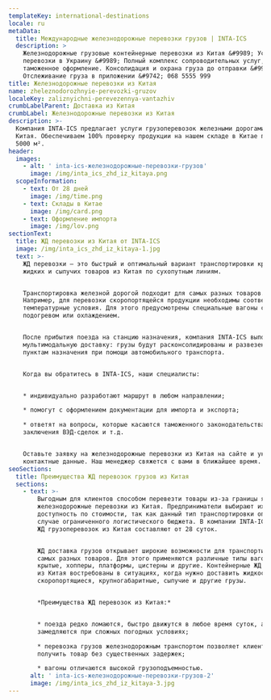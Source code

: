 ```yaml
---
templateKey: international-destinations
locale: ru
metaData:
  title: Международные железнодорожные перевозки грузов | INTA-ICS
  description: >
    Железнодорожные грузовые контейнерные перевозки из Китая &#9989; Услуги Ж/Д
    перевозки в Украину &#9989; Полный комплекс сопроводительных услуг,
    таможенное оформление. Консолидация и охрана груза до отправки &#9989;
    Отслеживание груза в приложении &#9742; 068 5555 999
title: Железнодорожные перевозки из Китая
name: zheleznodorozhnyie-perevozki-gruzov
localeKey: zaliznyichni-perevezennya-vantazhiv
crumbLabelParent: Доставка из Китая
crumbLabel: Железнодорожные перевозки из Китая
description: >-
  Компания INTA-ICS предлагает услуги грузоперевозок железными дорогами из
  Китая. Обеспечиваем 100% проверку продукции на нашем складе в Китае площадью
  5000 м².
header:
  images:
    - alt: ' inta-ics-железнодорожные-перевозки-грузов'
      image: /img/inta_ics_zhd_iz_kitaya.png
  scopeInformation:
    - text: От 28 дней
      image: /img/time.png
    - text: Склады в Китае
      image: /img/card.png
    - text: Оформление импорта
      image: /img/lov.png
sectionText:
  title: ЖД перевозки из Китая от INTA-ICS
  image: /img/inta_ics_zhd_iz_kitaya-1.jpg
  text: >-
    ЖД перевозки — это быстрый и оптимальный вариант транспортировки крупных,
    жидких и сыпучих товаров из Китая по сухопутным линиям.


    Транспортировка железной дорогой подходит для самых разных товаров.
    Например, для перевозки скоропортящейся продукции необходимы соответствующие
    температурные условия. Для этого предусмотрены специальные вагоны с
    подогревом или охлаждением.


    После прибытия поезда на станцию назначения, компания INTA-ICS выполнит
    мультимодальную доставку: грузы будут расконсолидированы и развезены по
    пунктам назначения при помощи автомобильного транспорта.


    Когда вы обратитесь в INTA-ICS, наши специалисты:


    * индивидуально разработают маршрут в любом направлении;

    * помогут с оформлением документации для импорта и экспорта;

    * ответят на вопросы, которые касаются таможенного законодательства,
    заключения ВЭД-сделок и т.д.


    Оставьте заявку на железнодорожные перевозки из Китая на сайте и укажите
    контактные данные. Наш менеджер свяжется с вами в ближайшее время.
seoSections:
  title: Преимущества ЖД перевозок грузов из Китая
  sections:
    - text: >-
        Выгодным для клиентов способом перевезти товары из-за границы являются
        железнодорожные перевозки из Китая. Предприниматели выбирают их за
        доступность по стоимости, так как данный тип транспортировки оптимален в
        случае ограниченного логистического бюджета. В компании INTA-ICS сроки
        ЖД грузоперевозок из Китая составляют от 28 суток.


        ЖД доставка грузов открывает широкие возможности для транспортировки
        самых разных товаров. Для этого применяются различные типы вагонов —
        крытые, хопперы, платформы, цистерны и другие. Контейнерные ЖД перевозки
        из Китая востребованы в ситуациях, когда нужно доставить жидкости,
        скоропортящиеся, крупногабаритные, сыпучие и другие грузы.


        *Преимущества ЖД перевозок из Китая:*


        * поезда редко ломаются, быстро движутся в любое время суток, а также не
        замедляются при сложных погодных условиях;

        * перевозка грузов железнодорожным транспортом позволяет клиентам
        получить товар без существенных задержек;

        * вагоны отличаются высокой грузоподъемностью.
      alt: ' inta-ics-железнодорожные-перевозки-грузов-2'
      image: /img/inta_ics_zhd_iz_kitaya-3.jpg
---
```

